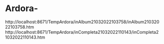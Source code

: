 # Ardora-
http://localhost:8671/TempArdora/inAlbum21032022103758/inAlbum21032022103758.htm
http://localhost:8671/TempArdora/inCompleta21032022110143/inCompleta21032022110143.htm
